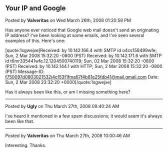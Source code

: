 ## Your IP and Google
Posted by **Valveritas** on Wed March 26th, 2008 01:20:58 PM

Has anyone ever noticed that Google web mail doesn't send an originating IP address?  I've been looking at some emails, and I've seen several examples of this. Here's one:

[quote:1sgwejxe]Received: by 10.142.166.4 with SMTP id o4cs158499wfe;
        Sun, 2 Mar 2008 15:32:20 -0800 (PST)
Received: by 10.142.171.6 with SMTP id t6mr335441wfe.12.1204500740119;
        Sun, 02 Mar 2008 15:32:20 -0800 (PST)
Received: by 10.142.144.1 with HTTP; Sun, 2 Mar 2008 15:32:20 -0800 (PST)
Message-ID: <f750097d0803021532j4cf53f1fma67f4b81e25fdb41@mail.gmail.com>
Date: Sun, 2 Mar 2008 23:32:20 +0000[/quote:1sgwejxe]

Has it always been like this, or am I missing something here?

--------------------------------------------------------------------------------

Posted by **Ugly** on Thu March 27th, 2008 09:40:24 AM

I've heard it mentioned in a few spam discussions; it would seem it's always been like that.

--------------------------------------------------------------------------------

Posted by **Valveritas** on Thu March 27th, 2008 10:00:46 AM

Interesting. Thanks.
